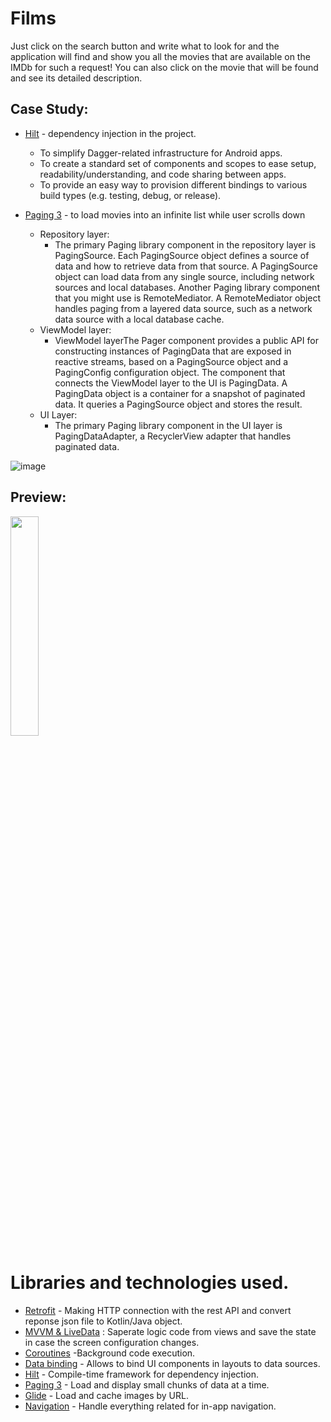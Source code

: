 # Films

Just click on the search button and write what to look for and the application will find and show you all the movies that are available on the IMDb for such a request! You can also click on the movie that will be found and see its detailed description.

## Case Study:
* [Hilt](https://developer.android.com/training/dependency-injection/hilt-android) - dependency injection in the project.
     - To simplify Dagger-related infrastructure for Android apps.
     - To create a standard set of components and scopes to ease setup, readability/understanding, and code sharing between apps.
     - To provide an easy way to provision different bindings to various build types (e.g. testing, debug, or release).
* [Paging 3](https://developer.android.com/topic/libraries/architecture/paging/v3-overview) - to load movies into an infinite list while user scrolls down

   - Repository layer:
      * The primary Paging library component in the repository layer is PagingSource. Each PagingSource object defines a source of data and how to retrieve data from          that source. A PagingSource object can load data from any single source, including network sources and local databases.
       Another Paging library component that you might use is RemoteMediator. A RemoteMediator object handles paging from a layered data source, such as a network data        source with a local database cache.
   - ViewModel layer:
      * ViewModel layerThe Pager component provides a public API for constructing instances of PagingData that are exposed in reactive streams, based on a PagingSource object and a PagingConfig configuration object.
The component that connects the ViewModel layer to the UI is PagingData. A PagingData object is a container for a snapshot of paginated data. It queries a PagingSource object and stores the result.
   - UI Layer:
     * The primary Paging library component in the UI layer is PagingDataAdapter, a RecyclerView adapter that handles paginated data.

![image](https://user-images.githubusercontent.com/48939805/185756230-a033a720-cce7-4622-8c07-3758c7d9af31.png)

## Preview:
<img src="https://user-images.githubusercontent.com/48939805/185735790-b3caf843-e91a-42fd-acdb-4c91a92a5c3b.gif" width=30% height=30%>


# Libraries and technologies used.
- [Retrofit](https://square.github.io/retrofit/) - Making HTTP connection with the rest API and convert reponse json file to Kotlin/Java object.
- [MVVM & LiveData](https://developer.android.com/jetpack/docs/guide) : Saperate logic code from views and save the state in case the screen configuration changes.
- [Coroutines](https://kotlinlang.org/docs/coroutines-overview.html) -Background code execution.
- [Data binding](https://developer.android.com/topic/libraries/data-binding) - Allows to bind UI components in layouts to data sources.
- [Hilt](https://developer.android.com/training/dependency-injection/hilt-android) - Compile-time framework for dependency injection.
- [Paging 3](https://developer.android.com/topic/libraries/architecture/paging/v3-overview) - Load and display small chunks of data at a time.
- [Glide](https://github.com/bumptech/glide) - Load and cache images by URL.
- [Navigation](https://developer.android.com/guide/navigation/navigation-getting-started) - Handle everything related for in-app navigation.
